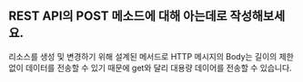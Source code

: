 ## REST API의 POST 메소드에 대해 아는데로 작성해보세요.

리소스를 생성 및 변경하기 위해 설계된 메서드로 HTTP 메시지의 Body는 길이의 제한없이 데이터를 전송할 수 
있기 때문에 get와 달리 대용량 데이어를 전송할 수 있습니다.
